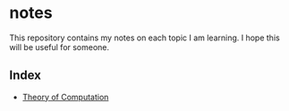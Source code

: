 # notes
This repository contains my notes on each topic I am learning. I hope this will be useful for someone.

## Index
* [Theory of Computation](/TOC/010_Index.md)